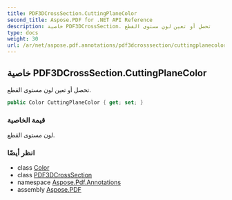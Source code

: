 ```yaml
---
title: PDF3DCrossSection.CuttingPlaneColor
second_title: Aspose.PDF for .NET API Reference
description: خاصية PDF3DCrossSection. تحصل أو تعين لون مستوى القطع
type: docs
weight: 30
url: /ar/net/aspose.pdf.annotations/pdf3dcrosssection/cuttingplanecolor/
---
```

## خاصية PDF3DCrossSection.CuttingPlaneColor

تحصل أو تعين لون مستوى القطع.

```csharp
public Color CuttingPlaneColor { get; set; }
```

### قيمة الخاصية

لون مستوى القطع.

### انظر أيضًا

* class [Color](../../../aspose.pdf/color/)
* class [PDF3DCrossSection](../)
* namespace [Aspose.Pdf.Annotations](../../../aspose.pdf.annotations/)
* assembly [Aspose.PDF](../../../)